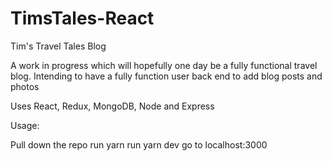 # TimsTales-React

Tim's Travel Tales Blog 

A work in progress which will hopefully one day be a fully functional travel blog. 
Intending to have a fully function user back end to add blog posts and photos

Uses React, Redux, MongoDB, Node and Express

Usage: 

Pull down the repo
run yarn 
run yarn dev 
go to localhost:3000
